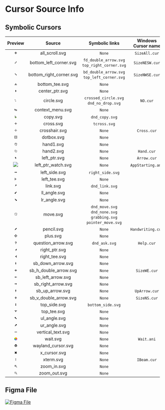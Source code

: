 # Cursor Source Info

## Symbolic Cursors

|                          Preview                          |         Source          |                         Symbolic links                          | Windows Cursor name |
| :-------------------------------------------------------: | :---------------------: | :-------------------------------------------------------------: | :-----------------: |
|     <img src="./static/all_scroll.svg" width="20%"/>      |     all_scroll.svg      |                             `None`                              |    `SizeAll.cur`    |
| <img src="./static/bottom_left_corner.svg" width="20%"/>  | bottom_left_corner.svg  |          `fd_double_arrow.svg` `top_right_corner.svg`           |   `SizeNESW.cur`    |
| <img src="./static/bottom_right_corner.svg" width="20%"/> | bottom_right_corner.svg |           `bd_double_arrow.svg` `top_left_corner.svg`           |   `SizeNWSE.cur`    |
|     <img src="./static/bottom_tee.svg" width="20%"/>      |     bottom_tee.svg      |                             `None`                              |                     |
|     <img src="./static/center_ptr.svg" width="20%"/>      |     center_ptr.svg      |                             `None`                              |                     |
|       <img src="./static/circle.svg" width="20%"/>        |       circle.svg        |             `crossed_circle.svg` `dnd_no_drop.svg`              |      `NO.cur`       |
|    <img src="./static/context_menu.svg" width="20%"/>     |    context_menu.svg     |                             `None`                              |                     |
|        <img src="./static/copy.svg" width="20%"/>         |        copy.svg         |                         `dnd_copy.svg`                          |                     |
|        <img src="./static/cross.svg" width="20%"/>        |        cross.svg        |                          `tcross.svg`                           |                     |
|      <img src="./static/crosshair.svg" width="20%"/>      |      crosshair.svg      |                             `None`                              |     `Cross.cur`     |
|       <img src="./static/dotbox.svg" width="20%"/>        |       dotbox.svg        |                             `None`                              |                     |
|        <img src="./static/hand1.svg" width="20%"/>        |        hand1.svg        |                             `None`                              |                     |
|        <img src="./static/hand2.svg" width="20%"/>        |        hand2.svg        |                             `None`                              |     `Hand.cur`      |
|      <img src="./static/left_ptr.svg" width="20%"/>       |      left_ptr.svg       |                             `None`                              |     `Arrow.cur`     |
|   <img src="./static/left_ptr_watch.svg" width="20%"/>    |   left_ptr_watch.svg    |                             `None`                              |  `AppStarting.ani`  |
|      <img src="./static/left_side.svg" width="20%"/>      |      left_side.svg      |                        `right_side.svg`                         |                     |
|      <img src="./static/left_tee.svg" width="20%"/>       |      left_tee.svg       |                             `None`                              |                     |
|        <img src="./static/link.svg" width="20%"/>         |        link.svg         |                         `dnd_link.svg`                          |                     |
|      <img src="./static/ll_angle.svg" width="20%"/>       |      ll_angle.svg       |                             `None`                              |                     |
|      <img src="./static/lr_angle.svg" width="20%"/>       |      lr_angle.svg       |                             `None`                              |                     |
|        <img src="./static/move.svg" width="20%"/>         |        move.svg         | `dnd_move.svg` `dnd_none.svg` `grabbing.svg` `pointer_move.svg` |                     |
|       <img src="./static/pencil.svg" width="20%"/>        |       pencil.svg        |                             `None`                              |  `Handwriting.cur`  |
|        <img src="./static/plus.svg" width="20%"/>         |        plus.svg         |                             `None`                              |                     |
|   <img src="./static/question_arrow.svg" width="20%"/>    |   question_arrow.svg    |                          `dnd_ask.svg`                          |     `Help.cur`      |
|      <img src="./static/right_ptr.svg" width="20%"/>      |      right_ptr.svg      |                             `None`                              |                     |
|      <img src="./static/right_tee.svg" width="20%"/>      |      right_tee.svg      |                             `None`                              |                     |
|    <img src="./static/sb_down_arrow.svg" width="20%"/>    |    sb_down_arrow.svg    |                             `None`                              |                     |
|  <img src="./static/sb_h_double_arrow.svg" width="20%"/>  |  sb_h_double_arrow.svg  |                             `None`                              |    `SizeWE.cur`     |
|    <img src="./static/sb_left_arrow.svg" width="20%"/>    |    sb_left_arrow.svg    |                             `None`                              |                     |
|   <img src="./static/sb_right_arrow.svg" width="20%"/>    |   sb_right_arrow.svg    |                             `None`                              |                     |
|     <img src="./static/sb_up_arrow.svg" width="20%"/>     |     sb_up_arrow.svg     |                             `None`                              |    `UpArrow.cur`    |
|  <img src="./static/sb_v_double_arrow.svg" width="20%"/>  |  sb_v_double_arrow.svg  |                             `None`                              |    `SizeNS.cur`     |
|      <img src="./static/top_side.svg" width="20%"/>       |      top_side.svg       |                        `bottom_side.svg`                        |                     |
|       <img src="./static/top_tee.svg" width="20%"/>       |       top_tee.svg       |                             `None`                              |                     |
|      <img src="./static/ul_angle.svg" width="20%"/>       |      ul_angle.svg       |                             `None`                              |                     |
|      <img src="./static/ur_angle.svg" width="20%"/>       |      ur_angle.svg       |                             `None`                              |                     |
|    <img src="./static/vertical_text.svg" width="20%"/>    |    vertical_text.svg    |                             `None`                              |                     |
|       <img src="./animated/wait.svg" width="20%"/>        |        wait.svg         |                             `None`                              |     `Wait.ani`      |
|   <img src="./static/wayland_cursor.svg" width="20%"/>    |   wayland_cursor.svg    |                             `None`                              |                     |
|      <img src="./static/x_cursor.svg" width="20%"/>       |      x_cursor.svg       |                             `None`                              |                     |
|        <img src="./static/xterm.svg" width="20%"/>        |        xterm.svg        |                             `None`                              |     `IBeam.cur`     |
|       <img src="./static/zoom_in.svg" width="20%"/>       |       zoom_in.svg       |                             `None`                              |                     |
|      <img src="./static/zoom_out.svg" width="20%"/>       |      zoom_out.svg       |                             `None`                              |                     |

## Figma File

[![Figma File](https://i.imgur.com/88WNsyi.png)](https://www.figma.com/file/OZw8Ylb9xPFw9h1uZYSMFa/Mac-Cursor?node-id=0%3A1)
